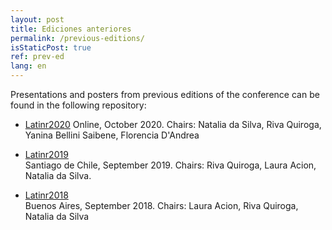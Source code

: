 ```yaml
---
layout: post
title: Ediciones anteriores
permalink: /previous-editions/
isStaticPost: true
ref: prev-ed
lang: en
---
```


Presentations and posters from previous editions of the conference can be found in the following repository:

* [Latinr2020](https://github.com/LatinR/presentaciones-LatinR2020)
  Online, October 2020. Chairs: Natalia da Silva, Riva Quiroga, Yanina Bellini Saibene, Florencia D'Andrea
  
* [Latinr2019](https://github.com/LatinR/presentaciones-LatinR2019)   
  Santiago de Chile, September 2019. Chairs: Riva Quiroga, Laura Acion, Natalia da Silva.

* [Latinr2018](https://github.com/LatinR/presentaciones-LatinR2018)  
  Buenos Aires, September 2018. Chairs: Laura Acion, Riva Quiroga, Natalia da Silva


